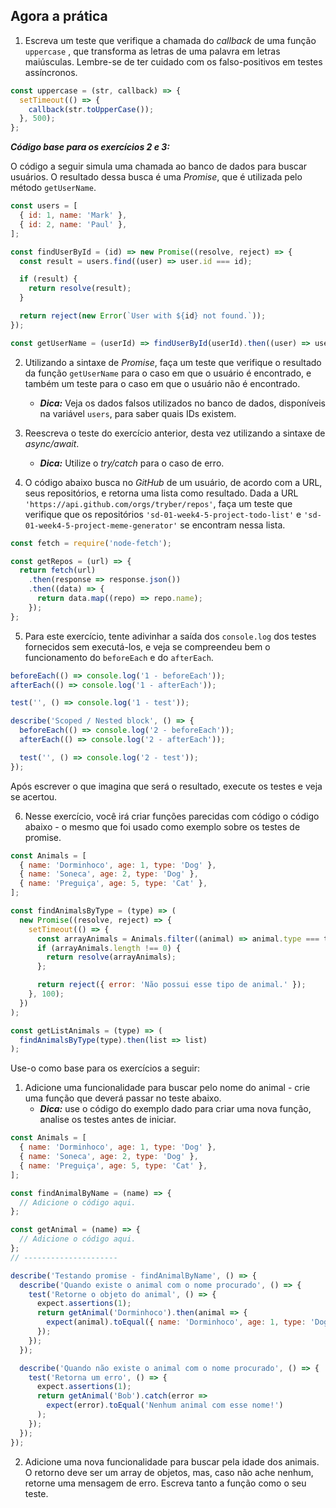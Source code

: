 ## Agora a prática
1. Escreva um teste que verifique a chamada do _callback_ de uma função `uppercase` , que transforma as letras de uma palavra em letras maiúsculas. Lembre-se de ter cuidado com os falso-positivos em testes assíncronos.
```js
const uppercase = (str, callback) => {
  setTimeout(() => {
    callback(str.toUpperCase());
  }, 500);
};
```

_**Código base para os exercícios 2 e 3:**_

O código a seguir simula uma chamada ao banco de dados para buscar usuários. O resultado dessa busca é uma _Promise_, que é utilizada pelo método `getUserName`.
```js
const users = [
  { id: 1, name: 'Mark' },
  { id: 2, name: 'Paul' },
];

const findUserById = (id) => new Promise((resolve, reject) => {
  const result = users.find((user) => user.id === id);

  if (result) {
    return resolve(result);
  }

  return reject(new Error(`User with ${id} not found.`));
});

const getUserName = (userId) => findUserById(userId).then((user) => user.name);
```

2. Utilizando a sintaxe de _Promise_, faça um teste que verifique o resultado da função `getUserName` para o caso em que o usuário é encontrado, e também um teste para o caso em que o usuário não é encontrado.
    - **_Dica:_** Veja os dados falsos utilizados no banco de dados, disponíveis na variável `users`, para saber quais IDs existem.

3. Reescreva o teste do exercício anterior, desta vez utilizando a sintaxe de _async/await_.
    - **_Dica:_** Utilize o _try/catch_ para o caso de erro.

4. O código abaixo busca no _GitHub_ de um usuário, de acordo com a URL, seus repositórios, e retorna uma lista como resultado. Dada a URL `'https://api.github.com/orgs/tryber/repos'`, faça um teste que verifique que os repositórios `'sd-01-week4-5-project-todo-list'` e `'sd-01-week4-5-project-meme-generator'` se encontram nessa lista.
```js
const fetch = require('node-fetch');

const getRepos = (url) => {
  return fetch(url)
    .then(response => response.json())
    .then((data) => {
      return data.map((repo) => repo.name);
    });
};
```

5. Para este exercício, tente adivinhar a saída dos `console.log` dos testes fornecidos sem executá-los, e veja se compreendeu bem o funcionamento do `beforeEach` e do `afterEach`. 
```js
beforeEach(() => console.log('1 - beforeEach'));
afterEach(() => console.log('1 - afterEach'));

test('', () => console.log('1 - test'));

describe('Scoped / Nested block', () => {
  beforeEach(() => console.log('2 - beforeEach'));
  afterEach(() => console.log('2 - afterEach'));

  test('', () => console.log('2 - test'));
});
```

Após escrever o que imagina que será o resultado, execute os testes e veja se acertou.

6. Nesse exercício, você irá criar funções parecidas com código o código abaixo - o mesmo que foi usado como exemplo sobre os testes de promise.
```js
const Animals = [
  { name: 'Dorminhoco', age: 1, type: 'Dog' },
  { name: 'Soneca', age: 2, type: 'Dog' },
  { name: 'Preguiça', age: 5, type: 'Cat' },
];

const findAnimalsByType = (type) => (
  new Promise((resolve, reject) => {
    setTimeout(() => {
      const arrayAnimals = Animals.filter((animal) => animal.type === type);
      if (arrayAnimals.length !== 0) {
        return resolve(arrayAnimals);
      };

      return reject({ error: 'Não possui esse tipo de animal.' });
    }, 100);
  })
);

const getListAnimals = (type) => (
  findAnimalsByType(type).then(list => list)
);
```

Use-o como base para os exercícios a seguir:
1. Adicione uma funcionalidade para buscar pelo nome do animal - crie uma função que deverá passar no teste abaixo.
    - **_Dica:_** use o código do exemplo dado para criar uma nova função, analise os testes antes de iniciar.
```js
const Animals = [
  { name: 'Dorminhoco', age: 1, type: 'Dog' },
  { name: 'Soneca', age: 2, type: 'Dog' },
  { name: 'Preguiça', age: 5, type: 'Cat' },
];

const findAnimalByName = (name) => {
  // Adicione o código aqui.
};

const getAnimal = (name) => {
  // Adicione o código aqui.
};
// ---------------------

describe('Testando promise - findAnimalByName', () => {
  describe('Quando existe o animal com o nome procurado', () => {
    test('Retorne o objeto do animal', () => {
      expect.assertions(1);
      return getAnimal('Dorminhoco').then(animal => {
        expect(animal).toEqual({ name: 'Dorminhoco', age: 1, type: 'Dog' });
      });
    });
  });

  describe('Quando não existe o animal com o nome procurado', () => {
    test('Retorna um erro', () => {
      expect.assertions(1);
      return getAnimal('Bob').catch(error =>
        expect(error).toEqual('Nenhum animal com esse nome!')
      );
    });
  });
});
```
2. Adicione uma nova funcionalidade para buscar pela idade dos animais. O retorno deve ser um array de objetos, mas, caso não ache nenhum, retorne uma mensagem de erro. Escreva tanto a função como o seu teste.